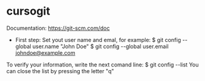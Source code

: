 # cursogit

Documentation: https://git-scm.com/doc

- First step:
Set yout user name and emal, for example:
$ git config --global user.name "John Doe"
$ git config --global user.email johndoe@example.com

To verify your information, write the next comand line:
$ git config --list
You can close the list by pressing the letter "q"
